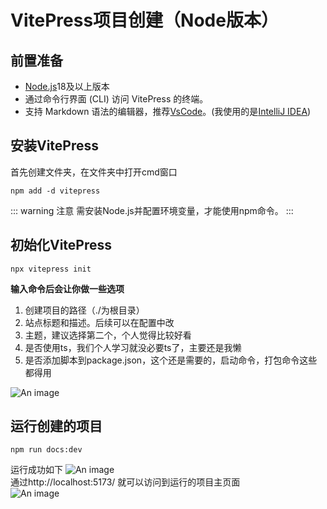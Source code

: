 # VitePress项目创建（Node版本）
## 前置准备
- <a href="https://nodejs.org/">Node.js</a>18及以上版本
- 通过命令行界面 (CLI) 访问 VitePress 的终端。
- 支持 Markdown 语法的编辑器，推荐<a href="https://code.visualstudio.com/">VsCode</a>。(我使用的是<a href="https://www.jetbrains.com/idea/">IntelliJ IDEA</a>)
## 安装VitePress
首先创建文件夹，在文件夹中打开cmd窗口
````
npm add -d vitepress
````
::: warning 注意
需安装Node.js并配置环境变量，才能使用npm命令。
:::
## 初始化VitePress
````
npx vitepress init
````
**输入命令后会让你做一些选项**  
1. 创建项目的路径（./为根目录）
2. 站点标题和描述。后续可以在配置中改
3. 主题，建议选择第二个，个人觉得比较好看
4. 是否使用ts，我们个人学习就没必要ts了，主要还是我懒
5. 是否添加脚本到package.json，这个还是需要的，启动命令，打包命令这些都得用  

![An image](/VitePress/1.png)  
## 运行创建的项目
````
npm run docs:dev
````
运行成功如下
![An image](/VitePress/1.5.png)  
通过http://localhost:5173/ 就可以访问到运行的项目主页面  
![An image](/VitePress/2.png)  
